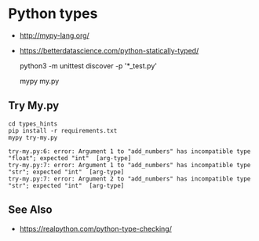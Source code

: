 # Python types

- http://mypy-lang.org/
- https://betterdatascience.com/python-statically-typed/

    python3 -m unittest discover -p '*_test.py'

    mypy my.py


## Try My.py

    cd types_hints
    pip install -r requirements.txt
    mypy try-my.py

    try-my.py:6: error: Argument 1 to "add_numbers" has incompatible type "float"; expected "int"  [arg-type]
    try-my.py:7: error: Argument 1 to "add_numbers" has incompatible type "str"; expected "int"  [arg-type]
    try-my.py:7: error: Argument 2 to "add_numbers" has incompatible type "str"; expected "int"  [arg-type]    

## See Also

- https://realpython.com/python-type-checking/